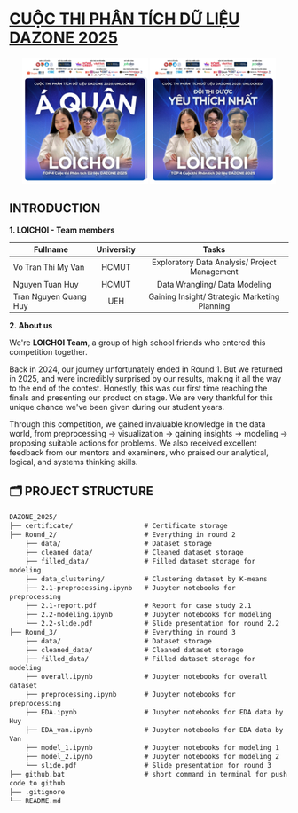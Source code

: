 # **[CUỘC THI PHÂN TÍCH DỮ LIỆU DAZONE 2025](https://www.facebook.com/DAZONE.RCS)**
<p align="center">
  <img src="certificate/runner-up.jpg" width="45%" />
  <img src="certificate/favourite.jpg" width="45%" />
</p>

## **INTRODUCTION**

**1. LOICHOI - Team members**

| Fullname              | University | Tasks                                         |
|-----------------------|:----------:|:---------------------------------------------:|
| Vo Tran Thi My Van    | HCMUT      | Exploratory Data Analysis/ Project Management |
| Nguyen Tuan Huy       | HCMUT      | Data Wrangling/ Data Modeling                 |
| Tran Nguyen Quang Huy | UEH        | Gaining Insight/ Strategic Marketing Planning |

**2. About us**

We're **LOICHOI Team**, a group of high school friends who entered this competition together.

Back in 2024, our journey unfortunately ended in Round 1. But we returned in 2025, and were incredibly surprised by our results, making it all the way to the end of the contest. Honestly, this was our first time reaching the finals and presenting our product on stage. We are very thankful for this unique chance we've been given during our student years.

Through this competition, we gained invaluable knowledge in the data world, from preprocessing &rarr; visualization &rarr; gaining insights &rarr; modeling &rarr; proposing suitable actions for problems. We also received excellent feedback from our mentors and examiners, who praised our analytical, logical, and systems thinking skills.

## **🗂️ PROJECT STRUCTURE**

```
DAZONE_2025/
├── certificate/                  # Certificate storage
├── Round_2/                      # Everything in round 2
    ├── data/                     # Dataset storage
    ├── cleaned_data/             # Cleaned dataset storage
    ├── filled_data/              # Filled dataset storage for modeling
    ├── data_clustering/          # Clustering dataset by K-means 
    ├── 2.1-preprocessing.ipynb   # Jupyter notebooks for preprocessing
    ├── 2.1-report.pdf            # Report for case study 2.1
    ├── 2.2-modeling.ipynb        # Jupyter notebooks for modeling
    └── 2.2-slide.pdf             # Slide presentation for round 2.2
├── Round_3/                      # Everything in round 3
    ├── data/                     # Dataset storage
    ├── cleaned_data/             # Cleaned dataset storage
    ├── filled_data/              # Filled dataset storage for modeling
    ├── overall.ipynb             # Jupyter notebooks for overall dataset
    ├── preprocessing.ipynb       # Jupyter notebooks for preprocessing
    ├── EDA.ipynb                 # Jupyter notebooks for EDA data by Huy
    ├── EDA_van.ipynb             # Jupyter notebooks for EDA data by Van
    ├── model_1.ipynb             # Jupyter notebooks for modeling 1
    ├── model_2.ipynb             # Jupyter notebooks for modeling 2
    └── slide.pdf                 # Slide presentation for round 3
├── github.bat                    # short command in terminal for push code to github
├── .gitignore
└── README.md
```

